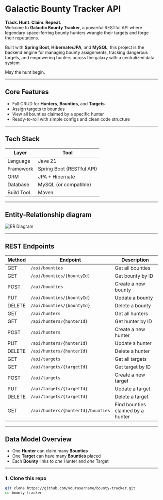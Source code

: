# Galactic Bounty Tracker API

**Track. Hunt. Claim. Repeat.**  
Welcome to **Galactic Bounty Tracker**, a powerful RESTful API where legendary space-ferring bounty hunters wrangle their targets and forge their reputations. 

Built with **Spring Boot**, **Hibernate/JPA**, and **MySQL**, this project is the backend engine for managing bounty assignments, tracking dangerous targets, and empowering hunters across the galaxy with a centralized data system.

May the hunt begin.

---

## Core Features

- Full CRUD for **Hunters**, **Bounties**, and **Targets**
- Assign targets to bounties
- View all bounties claimed by a specific hunter
- Ready-to-roll with simple configs and clean code structure

---

## Tech Stack

| Layer          | Tool                        |
|----------------|-----------------------------|
| Language       | Java 21                    |
| Framework      | Spring Boot (RESTful API)   |
| ORM            | JPA + Hibernate             |
| Database       | MySQL (or compatible)       |
| Build Tool     | Maven                       |

---
## Entity-Relationship diagram
![ER Diagram](/DB/trackdb.png)

---

## REST Endpoints

| Method | Endpoint                              | Description                             |
|--------|---------------------------------------|-----------------------------------------|
| GET    | `/api/bounties`                       | Get all bounties                        |
| GET    | `/api/bounties/{bountyId}`            | Get bounty by ID                        |
| POST   | `/api/bounties`                       | Create a new bounty                     |
| PUT    | `/api/bounties/{bountyId}`            | Update a bounty                         |
| DELETE | `/api/bounties/{bountyId}`            | Delete a bounty                         |
| GET    | `/api/hunters`                        | Get all hunters                         |
| GET    | `/api/hunters/{hunterId}`             | Get hunter by ID                        |
| POST   | `/api/hunters`                        | Create a new hunter                     |
| PUT    | `/api/hunters/{hunterId}`             | Update a hunter                         |
| DELETE | `/api/hunters/{hunterId}`             | Delete a hunter                         |
| GET    | `/api/targets`                        | Get all targets                         |
| GET    | `/api/targets/{targetId}`             | Get target by ID                        |
| POST   | `/api/targets`                        | Create a new target                     |
| PUT    | `/api/targets/{targetId}`             | Update a target                         |
| DELETE | `/api/targets/{targetId}`             | Delete a target                         |
| GET    | `/api/hunters/{hunterId}/bounties`    | Find bounties claimed by a hunter       |

---

## Data Model Overview

- One **Hunter** can claim many **Bounties**
- One **Target** can have many **Bounties** placed
- Each **Bounty** links to *one* Hunter and *one* Target

---


### 1. Clone this repo
```bash
git clone https://github.com/yourusername/bounty-tracker.git
cd bounty-tracker
